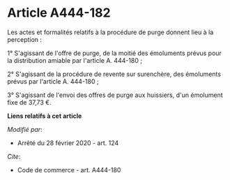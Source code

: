 # Article A444-182

Les actes et formalités relatifs à la procédure de purge donnent lieu à la perception :

1° S'agissant de l'offre de purge, de la moitié des émoluments prévus pour la distribution amiable par l'article A. 444-180 ;

2° S'agissant de la procédure de revente sur surenchère, des émoluments prévus par l'article A. 444-180 ;

3° S'agissant de l'envoi des offres de purge aux huissiers, d'un émolument fixe de 37,73 €.

**Liens relatifs à cet article**

_Modifié par_:

  - Arrêté du 28 février 2020 - art. 124

_Cite_:

  - Code de commerce - art. A444-180
